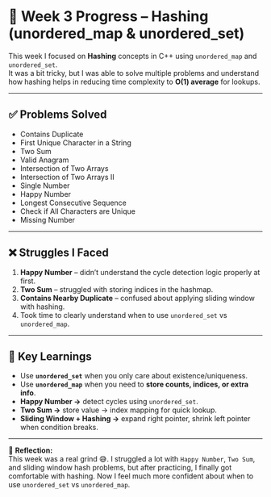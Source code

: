 # 🚀 Week 3 Progress – Hashing (unordered_map & unordered_set)

This week I focused on **Hashing** concepts in C++ using `unordered_map` and `unordered_set`.  
It was a bit tricky, but I was able to solve multiple problems and understand how hashing helps in reducing time complexity to **O(1) average** for lookups.

---

## ✅ Problems Solved

- Contains Duplicate  
- First Unique Character in a String  
- Two Sum  
- Valid Anagram  
- Intersection of Two Arrays  
- Intersection of Two Arrays II  
- Single Number  
- Happy Number  
- Longest Consecutive Sequence  
- Check if All Characters are Unique  
- Missing Number  

---

## ❌ Struggles I Faced

1. **Happy Number** – didn’t understand the cycle detection logic properly at first.  
2. **Two Sum** – struggled with storing indices in the hashmap.  
3. **Contains Nearby Duplicate** – confused about applying sliding window with hashing.  
4. Took time to clearly understand when to use `unordered_set` vs `unordered_map`.  

---

## 📝 Key Learnings

- Use **`unordered_set`** when you only care about existence/uniqueness.  
- Use **`unordered_map`** when you need to **store counts, indices, or extra info**.  
- **Happy Number →** detect cycles using `unordered_set`.  
- **Two Sum →** store value → index mapping for quick lookup.  
- **Sliding Window + Hashing →** expand right pointer, shrink left pointer when condition breaks.  

---

📌 **Reflection:**  
This week was a real grind 😅. I struggled a lot with `Happy Number`, `Two Sum`, and sliding window hash problems, but after practicing, I finally got comfortable with hashing. Now I feel much more confident about when to use `unordered_set` vs `unordered_map`.
